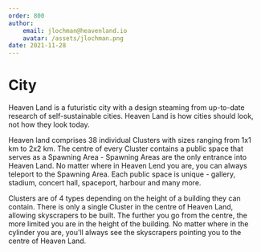 ```yaml
---
order: 800
author: 
    email: jlochman@heavenland.io
    avatar: /assets/jlochman.png
date: 2021-11-28
---
```


# City

Heaven Land is a futuristic city with a design steaming from up-to-date research of self-sustainable cities. Heaven Land is how cities should look, not how they look today.

Heaven land comprises 38 individual Clusters with sizes ranging from 1x1 km to 2x2 km. The centre of every Cluster contains a public space that serves as a Spawning Area - Spawning Areas are the only entrance into Heaven Land. No matter where in Heaven Lend you are, you can always teleport to the Spawning Area. Each public space is unique - gallery, stadium, concert hall, spaceport, harbour and many more.

Clusters are of 4 types depending on the height of a building they can contain. There is only a single Cluster in the centre of Heaven Land, allowing skyscrapers to be built. The further you go from the centre, the more limited you are in the height of the building. No matter where in the cylinder you are, you'll always see the skyscrapers pointing you to the centre of Heaven Land.
